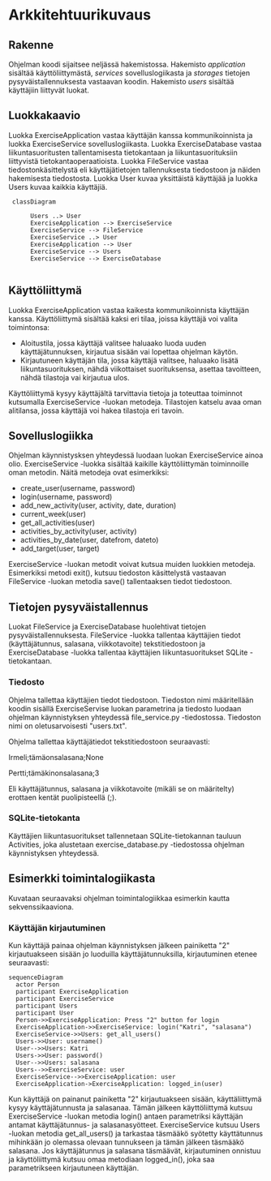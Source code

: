 # Arkkitehtuurikuvaus

## Rakenne

Ohjelman koodi sijaitsee neljässä hakemistossa. Hakemisto _application_ sisältää käyttöliittymästä, _services_ sovelluslogiikasta ja _storages_ tietojen pysyväistallennuksesta vastaavan koodin. Hakemisto _users_ sisältää käyttäjiin liittyvät luokat.

## Luokkakaavio

Luokka ExerciseApplication vastaa käyttäjän kanssa kommunikoinnista ja luokka ExerciseService sovelluslogiikasta. Luokka ExerciseDatabase vastaa liikuntasuoritusten tallentamisesta tietokantaan ja liikuntasuorituksiin liittyvistä tietokantaoperaatioista. Luokka FileService vastaa tiedostonkäsittelystä eli käyttäjätietojen tallennuksesta tiedostoon ja näiden hakemisesta tiedostosta. Luokka User kuvaa yksittäistä käyttäjää ja luokka Users kuvaa kaikkia käyttäjiä.


```mermaid
 classDiagram
 
      Users ..> User
      ExerciseApplication --> ExerciseService
      ExerciseService --> FileService
      ExerciseService ..> User
      ExerciseApplication --> User
      ExerciseService --> Users
      ExerciseService --> ExerciseDatabase
     
```
## Käyttöliittymä

Luokka ExerciseApplication vastaa kaikesta kommunikoinnista käyttäjän kanssa. Käyttöliittymä sisältää kaksi eri tilaa, joissa käyttäjä voi valita toimintonsa:

- Aloitustila, jossa käyttäjä valitsee haluaako luoda uuden käyttäjätunnuksen, kirjautua sisään vai lopettaa ohjelman käytön.
- Kirjautuneen käyttäjän tila, jossa käyttäjä valitsee, haluaako lisätä liikuntasuorituksen, nähdä viikottaiset suorituksensa, asettaa tavoitteen, nähdä tilastoja vai kirjautua ulos. 

Käyttöliittymä kysyy käyttäjältä tarvittavia tietoja ja toteuttaa toiminnot kutsumalla ExerciseService -luokan metodeja. Tilastojen katselu avaa oman alitilansa, jossa käyttäjä voi hakea tilastoja eri tavoin. 

## Sovelluslogiikka

Ohjelman käynnistysksen yhteydessä luodaan luokan ExerciseService ainoa olio. ExerciseService -luokka sisältää kaikille käyttöliittymän toiminnoille oman metodin. Näitä metodeja ovat esimerkiksi: 

- create_user(username, password)
- login(username, password)
- add_new_activity(user, activity, date, duration)
- current_week(user)
- get_all_activities(user)
- activities_by_activity(user, activity)
- activities_by_date(user, datefrom, dateto)
- add_target(user, target)

ExerciseService -luokan metodit voivat kutsua muiden luokkien metodeja. Esimerkiksi metodi exit(), kutsuu tiedoston käsittelystä vastaavan FileService -luokan metodia save() tallentaaksen tiedot tiedostoon. 

## Tietojen pysyväistallennus

Luokat FileService ja ExerciseDatabase huolehtivat tietojen pysyväistallennuksesta. FileService -luokka tallentaa käyttäjien tiedot (käyttäjätunnus, salasana, viikkotavoite) tekstitiedostoon ja ExerciseDatabase -luokka tallentaa käyttäjien liikuntasuoritukset SQLite -tietokantaan.

### Tiedosto

Ohjelma tallettaa käyttäjien tiedot tiedostoon. Tiedoston nimi määritellään koodin sisällä ExerciseServise luokan parametrina ja tiedosto luodaan ohjelman käynnistyksen yhteydessä file_service.py -tiedostossa. Tiedoston nimi on oletusarvoisesti "users.txt".

Ohjelma tallettaa käyttäjätiedot tekstitiedostoon seuraavasti:

Irmeli;tämäonsalasana;None

Pertti;tämäkinonsalasana;3

Eli käyttäjätunnus, salasana ja viikkotavoite (mikäli se on määritelty) erottaen kentät puolipisteellä (;).

### SQLite-tietokanta

Käyttäjien liikuntasuoritukset tallennetaan SQLite-tietokannan tauluun Activities, joka alustetaan exercise_database.py -tiedostossa ohjelman käynnistyksen yhteydessä.

## Esimerkki toimintalogiikasta

Kuvataan seuraavaksi ohjelman toimintalogiikkaa esimerkin kautta sekvenssikaaviona.

### Käyttäjän kirjautuminen

Kun käyttäjä painaa ohjelman käynnistyksen jälkeen painiketta "2" kirjautuakseen sisään jo luoduilla käyttäjätunnuksilla, kirjautuminen etenee seuraavasti:

```mermaid
sequenceDiagram
  actor Person
  participant ExerciseApplication
  participant ExerciseService
  participant Users
  participant User
  Person->>ExerciseApplication: Press "2" button for login
  ExerciseApplication->>ExerciseService: login("Katri", "salasana")
  ExerciseService->>Users: get_all_users()
  Users->>User: username()
  User-->>Users: Katri
  Users->>User: password()
  User-->>Users: salasana
  Users-->>ExerciseService: user
  ExerciseService-->>ExerciseApplication: user
  ExerciseApplication->ExerciseApplication: logged_in(user)
```

Kun käyttäjä on painanut painiketta "2" kirjautuakseen sisään, käyttäliittymä kysyy käyttäjätunnusta ja salasanaa. Tämän jälkeen käyttöliittymä kutsuu ExerciseService -luokan metodia login() antaen parametriksi käyttäjän antamat käyttäjätunnus- ja salasanasyötteet. ExerciseService kutsuu Users -luokan metodia get_all_users() ja tarkastaa täsmääkö syötetty käyttätunnus mihinkään jo olemassa olevaan tunnukseen ja tämän jälkeen täsmääkö salasana. Jos käyttäjätunnus ja salasana täsmäävät, kirjautuminen onnistuu ja käyttöliittymä kutsuu omaa metodiaan logged_in(), joka saa parametrikseen kirjautuneen käyttäjän. 
